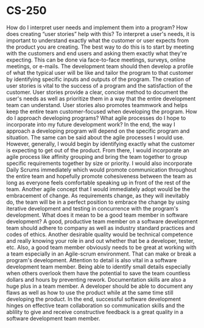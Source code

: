 # CS-250
How do I interpret user needs and implement them into a program? How does creating “user stories” help with this?
To interpret a user's needs, it is important to understand exactly what the customer or user expects from the product you are creating. The best way to do this is to start by meeting with the customers and end users and asking them exactly what they're expecting. This can be done via face-to-face meetings, surveys, online meetings, or e-mails. The development team should then develop a profile of what the typical user will be like and tailor the program to that customer by identifying specific inputs and outputs of the program. The creation of user stories is vital to the success of a program and the satisfaction of the customer. User stories provide a clear, concise method to document the user's needs as well as prioritize them in a way that the entire development team can understand. User stories also promotes teammwork and helps keep the entire team customer-focused when developing the program.
How do I approach developing programs? What agile processes do I hope to incorporate into my future development work?
In the end, the way I approach a developing program will depend on the specific program and situation. The same can be said about the agile processes I would use. However, generally, I would begin by identifying exactly what the customer is expecting to get out of the product. From there, I would incorporate an agile process like affinity grouping and bring the team together to group specific requirements together by size or priority. I would also incorporate Daily Scrums immediately which would promote communication throughout the entire team and hopefully promote cohesiveness between the team as long as everyone feels comfortable speaking up in front of the rest of the team. Another agile concept that I would immediately adopt would be the embracement of change. As requirements change, as they will inevitably do, the team will be in a perfect position to embrace the change by using iterative development and testing in concurrence with the program's development.
What does it mean to be a good team member in software development?
A good, productive team member on a software development team should adhere to company as well as industry standard practices and codes of ethics. Another desirable quality would be technical competence and really knowing your role in and out whether that be a developer, tester, etc. Also, a good team member obviously needs to be great at working with a team especially in an Agile-scrum environment. That can make or break a program's development. Attention to detail is also vital in a software development team member. Being able to identify small details especially when others overlook them have the potential to save the team countless dollars and hours by preventing rework. Documentation skills are also a huge plus in a team member. A developer should be able to document any flaws as well as how to use the product while at the same time still developing the product. In the end, successful software development hinges on effective team collaboration so communication skills and the ablility to give and receive constructive feedback is a great quality in a software development team member.
